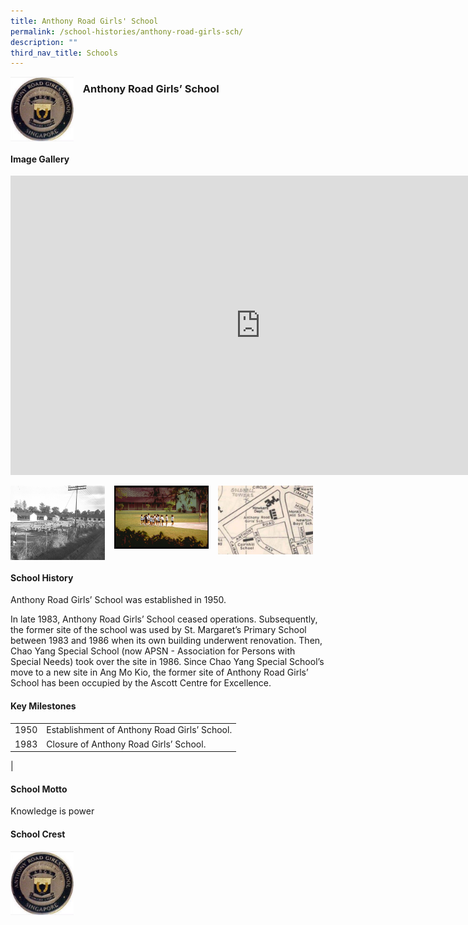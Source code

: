 ```yaml
---
title: Anthony Road Girls' School
permalink: /school-histories/anthony-road-girls-sch/
description: ""
third_nav_title: Schools
---
```

<img align="left" style="width:20%;margin-right:15px;" src="/images/anthonyroadgirlssch1.jpg">

### **Anthony Road Girls’ School**

<br clear="left">

#### **Image Gallery**
<iframe allowfullscreen="true" height="479" width="800" frameborder="0" src="https://docs.google.com/presentation/d/e/2PACX-1vRPOhTMV_wWdy2Lzse95eW1iq_dtv6BgtD_YTT4ReB0A6ypZJGmic4YZr5VtvAo9DUxxHX-zUFRXSxA/embed?start=false&amp;loop=true&amp;delayms=5000"></iframe>
<p><a href="/images/anthonyroadgirlssch2.jpg">  
<img align="left" style="width:30%;margin-right:15px;" src="/images/anthonyroadgirlssch2.jpg">
</a></p>

<p><a href="/images/anthonyroadgirlssch3.jpg">  
<img align="left" style="width:30%;margin-right:15px;" src="/images/anthonyroadgirlssch3.jpg">
</a></p>

<p><a href="/images/anthonyroadgirlssch4.jpg">  
<img align="left" style="width:30%;margin-right:15px;" src="/images/anthonyroadgirlssch4.jpg">
</a></p>

<br clear="left">

#### **School History**
Anthony Road Girls’ School was established in 1950.  
  
In late 1983, Anthony Road Girls’ School ceased operations. Subsequently, the former site of the school was used by St. Margaret’s Primary School between 1983 and 1986 when its own building underwent renovation. Then, Chao Yang Special School (now APSN - Association for Persons with Special Needs) took over the site in 1986. Since Chao Yang Special School’s move to a new site in Ang Mo Kio, the former site of Anthony Road Girls’ School has been occupied by the Ascott Centre for Excellence.

#### **Key Milestones**

|  |  |
|:---:|---|
| 1950 | Establishment of Anthony Road Girls’ School. |
| 1983 | Closure of Anthony Road Girls’ School. |
|

#### **School Motto**
Knowledge is power

#### **School Crest**
<img align="left" style="width:20%;margin-right:15px;" src="/images/anthonyroadgirlssch1.jpg">

<br clear="left">

